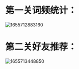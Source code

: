 # 第一关词频统计：
![1655712883160](https://user-images.githubusercontent.com/68007558/174556484-9802e83f-edd3-4c2f-92b2-c98f3fa2a770.png)

# 第二关好友推荐：

![1655713448850](https://user-images.githubusercontent.com/68007558/174558340-739b0fd4-c5e2-4afe-a35a-5ad5142d26a9.png)
